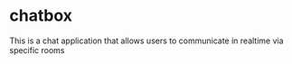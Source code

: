 # chatbox
This is a chat application that allows users to communicate in realtime via specific rooms
